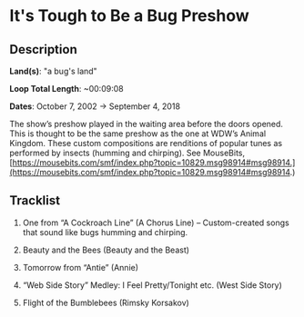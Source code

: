 # It's Tough to Be a Bug Preshow

## Description

**Land(s)**: "a bug's land"

**Loop Total Length**: ~00:09:08

**Dates**: October 7, 2002 → September 4, 2018

The show’s preshow played in the waiting area before the doors opened. This is thought to be the same preshow as the one at WDW’s Animal Kingdom. These custom compositions are renditions of popular tunes as performed by insects (humming and chirping). See MouseBits, [https://mousebits.com/smf/index.php?topic=10829.msg98914#msg98914.](https://mousebits.com/smf/index.php?topic=10829.msg98914#msg98914.)

## Tracklist

1. One from “A Cockroach Line” (A Chorus Line) – Custom-created songs that sound like bugs humming and chirping.


2. Beauty and the Bees (Beauty and the Beast)


3. Tomorrow from “Antie” (Annie)


4. “Web Side Story” Medley: I Feel Pretty/Tonight etc. (West Side Story)


5. Flight of the Bumblebees (Rimsky Korsakov)

